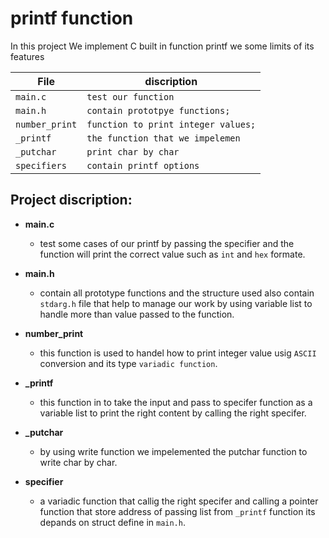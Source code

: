 # printf function

In this project We implement C built in function printf we some limits of its features


| File              | discription                             |
| ----------------- | --------------------------------------- |
| `main.c`          | `test our function`                     |
| `main.h  `        | `contain prototpye functions;`          |
| `number_print`    | `function to print integer values;`     |
| `_printf`         | `the function that we impelemen`        |
| `_putchar`        | `print char by char`                    |
| `specifiers`      | `contain printf options`                |


## Project discription:

* **main.c**
  * test some cases of our printf by passing the specifier and the function will  print the
   correct value such as `int` and `hex` formate.

* **main.h**
  * contain all prototype functions and the structure used also contain `stdarg.h` file that help
   to manage our work by using variable list to handle more than value passed to the function.

* **number_print**
  * this function is used to handel how to print integer value usig `ASCII` conversion and its type `variadic function`.

* **_printf**
  * this function in to take the input and pass to specifer function as a variable list to print the right content
  by calling the right specifer.

* **_putchar**
  * by using write function we impelemented the putchar function to write char by char.

* **specifier**
  * a variadic function that callig the right specifer and calling a pointer function that store address of passing 
  list from `_printf` function its depands on struct define in `main.h`.
